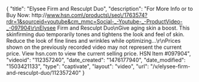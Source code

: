 {
    "title": "Elysee Firm and Resculpt Duo",
    "description": "For More Info or to Buy Now: http:\/\/www.hsn.com\/products\/seo\/1763574?rdr=1&sourceid=youtube&cm_mmc=Social-_-Youtube-_-ProductVideo-_-097904\r\nElysee Firm and Resculpt Duo\nGive aging skin a boost. This skinfirming duo temporarily tones and tightens the look and feel of skin. Reduce the look of fine lines and wrinkles while optimizing...\r\nPrices shown on the previously recorded video may not represent the current price.  View hsn.com to view the current selling price. HSN Item #097904",
    "videoid": "112357240",
    "date_created": "1476177940",
    "date_modified": "1503421133",
    "type": "captivate",
    "layout": "video",
    "url": "\/v\/elysee-firm-and-resculpt-duo\/112357240"
}